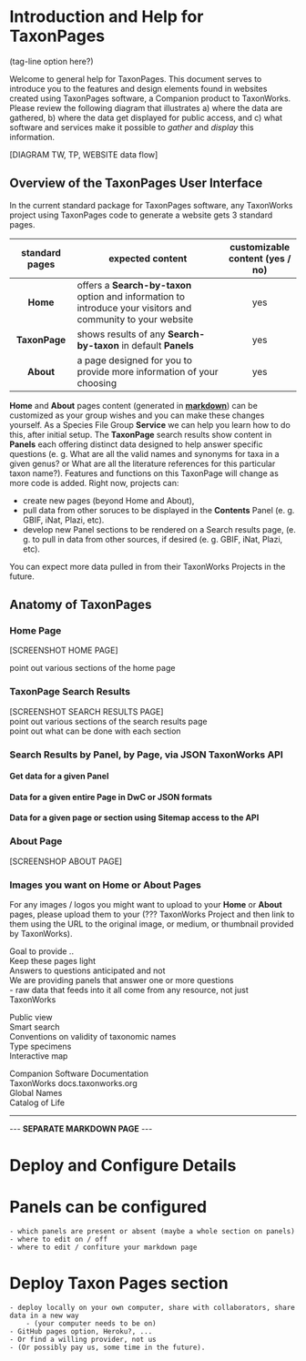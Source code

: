 # Introduction and Help for TaxonPages
(tag-line option here?)

Welcome to general help for TaxonPages. This document serves to introduce you to the features and design elements found in websites created using 
TaxonPages software, a Companion product to TaxonWorks. Please review the following diagram that illustrates a) where the data are gathered, 
b) where the data get displayed for public access, and c) what software and services make it possible 
to _gather_ and _display_ this information.

[DIAGRAM TW, TP, WEBSITE data flow]


## Overview of the TaxonPages User Interface
In the current standard package for TaxonPages software, any TaxonWorks project using TaxonPages code to generate a website gets 3 standard pages.

|standard pages|expected content|customizable<br/>content (yes / no)|
|:-------------------:|----------------------------------------------|:------------:|
|**Home**| offers a **Search-by-taxon** option and information to introduce your visitors and community to your website| yes |
|**TaxonPage**| shows results of any **Search-by-taxon** in default **Panels**| yes |
|**About**| a page designed for you to provide more information of your choosing | yes |

**Home** and **About** pages content (generated in **[markdown](https://www.markdowntutorial.com/lesson/1/)**) can be customized as your group wishes 
and you can make these changes yourself. As a Species File Group **Service** we can help you learn how to do this, after initial setup. 
The **TaxonPage** search results show content in **Panels** each offering distinct data designed to help answer specific questions (e. g. 
What are all the valid names and synonyms for taxa in a given genus? or What are all the literature references for this particular taxon name?). 
Features and functions on this TaxonPage will change as more code is added. Right now, projects can:
- create new pages (beyond Home and About),
- pull data from other soruces to be displayed in the **Contents** Panel (e. g. GBIF, iNat, Plazi, etc).
- develop new Panel sections to be rendered on a Search results page, (e. g. to pull in data from other sources, if desired (e. g. GBIF, iNat, Plazi, etc). 

You can expect more data pulled in from their TaxonWorks Projects in the future.

## Anatomy of TaxonPages 
### Home Page
[SCREENSHOT HOME PAGE]

point out various sections of the home page

### TaxonPage Search Results
[SCREENSHOT SEARCH RESULTS PAGE]  
point out various sections of the search results page  
point out what can be done with each section

### Search Results by Panel, by Page, via JSON TaxonWorks API
#### Get data for a given Panel

#### Data for a given entire Page in DwC or JSON formats

#### Data for a given page or section using Sitemap access to the API

### About Page
[SCREENSHOP ABOUT PAGE]

### Images you want on Home or About Pages
For any images / logos you might want to upload to your **Home** or **About** pages, please upload them to your (??? TaxonWorks Project and then link to them using the URL to the original image, or medium, or thumbnail provided by TaxonWorks).

Goal to provide ..  
Keep these pages light  
Answers to questions anticipated and not  
We are providing panels that answer one or more questions  
	- raw data that feeds into it all come from any resource, not just TaxonWorks

Public view  
Smart search  
Conventions on validity of taxonomic names  
Type specimens  
Interactive map  

Companion Software Documentation  
TaxonWorks docs.taxonworks.org  
Global Names  
Catalog of Life  

---

--- **SEPARATE MARKDOWN PAGE** ---

# Deploy and Configure Details

# Panels can be configured
	- which panels are present or absent (maybe a whole section on panels)
	- where to edit on / off
	- where to edit / confiture your markdown page

# Deploy Taxon Pages section
	- deploy locally on your own computer, share with collaborators, share data in a new way
		- (your computer needs to be on)
	- GitHub pages option, Heroku?, ...
	- Or find a willing provider, not us
	- (Or possibly pay us, some time in the future).



